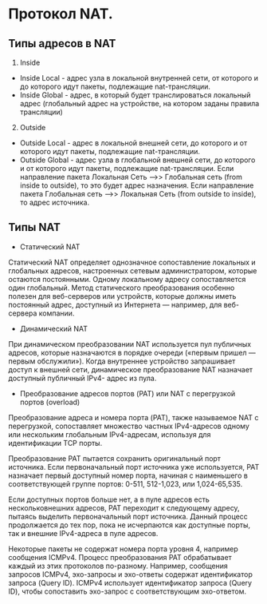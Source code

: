 # Протокол NAT.

## Типы адресов в NAT

1. Inside
- Inside Local - адрес узла в локальной внутренней сети, от которого и до которого идут пакеты, подлежащие nat-трансляции.
- Inside Global - адрес, в который будет транслироваться локальный адрес (глобальный адрес на устройстве, на котором заданы правила трансляции)
2. Outside
-  Outside Local - адрес в локальной внешней сети, до которого и от которого идут пакеты, подлежащие nat-трансляции.
-  Outside Global - адрес узла в глобальной внешней сети, до которого и от которого идут пакеты, подлежащие nat-трансляции. Если направление пакета Локальная Сеть -->> Глобальная сеть (from inside to outside), то это будет адрес назначения. Если направление пакета Глобальная сеть -->> Локальная Сеть (from outside to inside), то адрес источника.

## Типы NAT

- Статический NAT

Статический NAT определяет однозначное сопоставление локальных и глобальных адресов, настроенных сетевым администратором, которые остаются постоянными.
Одному локальному адресу сопоставляется один глобальный. Метод статического преобразования особенно полезен для веб-серверов или устройств, которые должны иметь постоянный адрес, доступный из Интернета — например, для веб-сервера компании.

- Динамический NAT

При динамическом преобразовании NAT используется пул публичных адресов, которые назначаются в порядке очереди («первым пришел — первым обслужили»). Когда внутреннее устройство запрашивает доступ к внешней сети, динамическое преобразование NAT назначает доступный публичный IPv4- адрес из пула.

- Преобразование адресов портов (PAT) или NAT с перегрузкой портов (overload)

Преобразование адреса и номера порта (PAT), также называемое NAT с перегрузкой, сопоставляет множество частных IPv4-адресов одному или нескольким глобальным IPv4-адресам, используя для идентификации TCP порты. 

Преобразование PAT пытается сохранить оригинальный порт источника. Если первоначальный порт источника уже используется, PAT назначает первый доступный номер порта, начиная с наименьшего в соответствующей группе портов: 0-511, 512-1,023, или 1,024-65,535.

Если доступных портов больше нет, а в пуле адресов есть нескольковнешних адресов, PAT переходит к следующему адресу, пытаясь выделить первоначальный порт источника. Данный процесс продолжается до тех пор, пока не исчерпаются как доступные порты, так и внешние IPv4-адреса в пуле адресов.

Некоторые пакеты не содержат номера порта уровня 4, например сообщения ICMPv4. Процесс преобразования PAT обрабатывает каждый из этих
протоколов по-разному. Например, сообщения запросов ICMPv4, эхо-запросы и эхо-ответы содержат идентификатор запроса (Query ID). ICMPv4 использует идентификатор запроса (Query ID), чтобы сопоставить эхо-запрос с соответствующим эхо-ответом.

